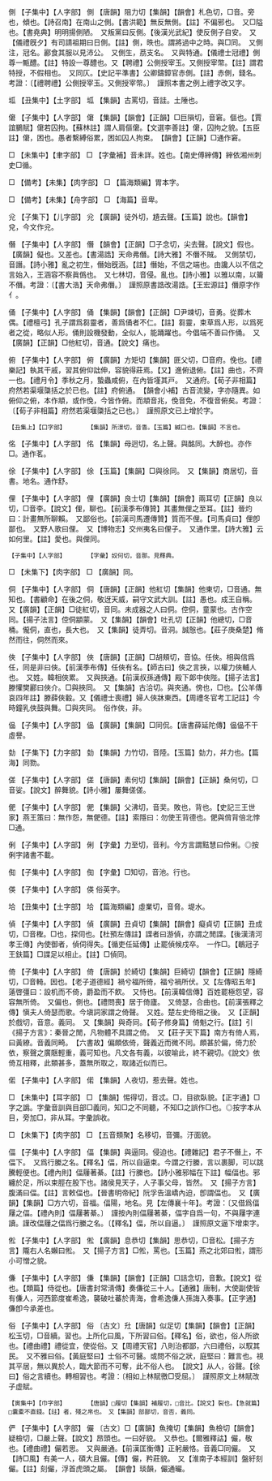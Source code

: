 <!-- { "loadSidebar": true } -->
側	【子集中】【人字部】	側	【唐韻】阻力切【集韻】【韻會】札色切，□音。旁也，傾也。【詩召南】在南山之側。【書洪範】無反無側。【註】不偏邪也。　又□隘也。【書堯典】明明揚側陋。　又叛黨曰反側。【後漢光武紀】使反側子自安。　又【儀禮旣夕】有司請祖期曰日側。【註】側，昳也。謂將過中之時。與□同。　又側注，冠名。酈食其服以見沛公。　又側生，茘支名。　又與特通。【儀禮士冠禮】側尊一甒醴。【註】特設一尊醴也。又【聘禮】公側授宰玉。又側授宰幣。【註】謂君特授，不假相也。　又同仄。【史記平準書】公卿鑄鏱官赤側。【註】赤側，錢名。考證：〔【禮聘禮】公側授宰玉。又側授宰幣。〕　謹照本書之例上禮字改又字。 

坬	【丑集中】【土字部】	坬	【集韻】古罵切，音詿。土陲也。

僒	【子集中】【人字部】	僒	【集韻】【韻會】【正韻】□巨隕切，音窘。傴也。【賈誼鵩賦】僒若囚拘。【蘇林註】謂人肩傴僒。【文選李善註】僒，囚拘之貌。【五臣註】僒，困也。愚者繫縛俗累，困如囚人拘束。　【韻會】【正韻】□通作窘。

□	【未集中】【聿字部】	□	【字彙補】音未詳。姓也。【南史傅縡傳】縡依湘州刺史□循。

□	【備考】【未集】【肉字部】	□	【篇海類編】胃本字。

□	【備考】【未集】【舟字部】	□	【海篇】音卑。

兊	【子集下】【儿字部】	兊	【廣韻】徒外切，尵去聲。【玉篇】說也。【韻會】兌，今文作兊。

僭	【子集中】【人字部】	僭	【韻會】【正韻】□子念切，尖去聲。【說文】假也。【廣韻】儗也。又差也。【書湯誥】天命弗僭。【詩大雅】不僭不賊。　又側禁切，音譖。【詩小雅】亂之初生，僭始旣涵。【註】僭始，不信之端也。由讒人以不信之言始入，王涵容不察眞僞也。　又七林切，音侵。亂也。【詩小雅】以雅以南，以籥不僭。考證：〔【書大浩】天命弗僭。〕　謹照原書誥改湯誥。【王宏源註】僭原字作亻。 

俑	【子集中】【人字部】	俑	【集韻】【韻會】【正韻】□尹竦切，音勇。從葬木偶。【禮檀弓】孔子謂爲芻靈者，善爲俑者不仁。【註】芻靈，束草爲人形，以爲死者之從，略似人形。俑則設機發動，全似人，能踊躍也。今倡端不善曰作俑。　又【廣韻】【正韻】□他紅切，音通。【說文】痛也。

俯	【子集中】【人字部】	俯	【廣韻】方矩切【集韻】匪父切，□音府。俛也。【禮樂記】執其干戚，習其俯仰詘伸，容貌得莊焉。【又】進俯退俯。【註】曲也，不齊一也。【禮月令】季秋之月，蟄蟲咸俯，在內皆墐其戸。　又通府。【荀子非相篇】府然若渠堰櫽括之於已也。【註】府俯通。　【韻會小補】古音流變，字亦隨異。如俯仰之俯，本作頫，或作俛，今皆作俯。而頫音兆，俛音免，不復音俯矣。考證：〔【荀子非相篇】府然若渠堰櫽括之已也。〕　謹照原文已上增於字。 

	【丑集上】【口字部】		【集韻】所澋切，音眚。【玉篇】緘口也。【集韻】不言也。

佲	【子集中】【人字部】	佲	【集韻】母迥切，名上聲。與酩同。大醉也。亦作□。通作茗。

俆	【子集中】【人字部】	俆	【玉篇】【集韻】□與徐同。　又【集韻】商居切，音書。地名。通作舒。

俚	【子集中】【人字部】	俚	【廣韻】良士切【集韻】【韻會】兩耳切【正韻】良以切，□音李。【說文】俚，聊也。【前漢季布傳贊】其畫無俚之至耳。【註】晉灼曰：計畫無所聊賴。　又鄙俗也。【前漢司馬遷傳贊】質而不俚。【司馬貞曰】俚卽鄙也。　又野人歌曰俚。　又【博物志】交州夷名曰俚子。　又通作里。【詩大雅】云如何里。【註】愛也。與俚同。

	【子集中】【人字部】		【字彙】奴何切，音那。見釋典。

□	【未集下】【肉字部】	□	【廣韻】同。

侗	【子集中】【人字部】	侗	【唐韻】【正韻】他紅切【集韻】他東切，□音通。無知也。【書顧命】在後之侗，敬迓天威，嗣守文武大訓。【註】愚也。成王自稱。　又【廣韻】【正韻】□徒紅切，音同。未成器之人曰侗。倥侗，童蒙也。古作空同。【揚子法言】倥侗顓蒙。　又【集韻】【韻會】吐孔切【正韻】他總切，□音桶。儱侗，直也，長大也。　又【集韻】徒弄切。音洞。誠慤也。【莊子庚桑楚】脩然而往，侗然而來。

俠	【子集中】【人字部】	俠	【唐韻】【正韻】□胡頰切，音協。任俠。相與信爲任，同是非曰俠。【前漢季布傳】任俠有名。【師古曰】俠之言挾，以權力俠輔人也。　又姓。韓相俠累。　又與挾通。【前漢叔孫通傳】殿下郞中俠陛。【揚子法言】滕懽樊酈曰俠介。□與挾同。　又【集韻】古洽切。與夾通。傍也，□也。【公羊傳哀四年註】滕薛俠轂。又【儀禮士喪禮】婦人俠牀東西。【周禮冬官考工記註】今時鐘乳俠鼓與舞。□與夾同。　俗作俠，非。

偘	【子集中】【人字部】	偘	【廣韻】【集韻】□同侃。【唐書薛延陀傳】偘偘不干虛譽。

勎	【子集下】【力字部】	勎	【集韻】力竹切，音陸。【玉篇】勎力，幷力也。【篇海】同勠。

傞	【子集中】【人字部】	傞	【唐韻】素何切【集韻】【韻會】【正韻】桑何切，□音娑。【說文】醉舞貌。【詩小雅】屢舞傞傞。

俷	【子集中】【人字部】	俷	【集韻】父沸切，音奜。敗也，背也。【史記三王世家】燕王策曰：無作怨，無俷德。【註】索隱曰：勿使王背德也。俷與偝背倍北悖□通。

俐	【子集中】【人字部】	俐	【字彙】力至切，音利。今方言謂黠慧曰伶俐。◎按俐字諸書不載。

倁	【子集中】【人字部】	倁	【字彙】□知切，音池。行也。

偀	【子集中】【人字部】	偀	俗英字。

垥	【丑集中】【土字部】	垥	【篇海類編】虛業切，音脅。堤水。

偵	【子集中】【人字部】	偵	【廣韻】丑貞切【集韻】【韻會】癡貞切【正韻】丑成切，□音檉。□也，探伺也。【杜預左傳註】諜者曰游偵，亦謂之閒諜。【後漢淸河孝王傳】內使御者，偵伺得失。【循吏任延傳】止罷偵候戍卒。　一作□。【鶡冠子王鈇篇】□諜足以相止。【註】□偵同。

倚	【子集中】【人字部】	倚	【唐韻】於綺切【集韻】巨綺切【韻會】【正韻】隱綺切，□音輢。因也。【老子道德經】禍兮福所倚，福兮禍所伏。又【左傳昭五年】薳啓彊曰：設机而不倚，爵盈而不飮。　又恃也。【前漢韓信傳】百姓罷極怨望，容容無所倚。　又偏也，側也。【禮問喪】居于倚廬。　又倚瑟，合曲也。【前漢張釋之傳】愼夫人倚瑟而歌。今塡詞家謂之倚聲。　又姓。楚左史倚相之後。　又【正韻】於戲切，音意。義同。　又【集韻】與奇同。【荀子修身篇】倚魁之行。【註】引《揚子方言》：秦晉之閒，凡物體不具謂之倚。　又【莊子天下篇】南方有倚人焉，曰黃繚。音義同畸。　【六書故】偏頗依倚，聲義近而微不同。頗甚於偏，倚力於依，察聲之廣陿輕重，義可知也。凡文各有義，以彼喻此，終不親切。《說文》依倚互相釋，此類甚多，蓋無所取之，取諸近似而已。

偌	【子集中】【人字部】	偌	【集韻】人夜切，惹去聲。姓也。

□	【未集中】【耳字部】	□	【集韻】惕得切，音忒。□，目欲臥貌。【正字通】□字之譌。字彙音訓與目部□義同，知□之不同聽，不知□之誤作□也。◎按字本从目，旁加□，非从耳。字彙誤收。

□	【未集下】【肉字部】	□	【五音類聚】名移切，音彌。汙面貌。

偪	【子集中】【人字部】	偪	【集韻】與逼同。侵迫也。【禮雜記】君子不僭上，不偪下。　又爲行縢之名。【釋名】偪，所以自逼束。今謂之行縢，言以裹脚，可以跳騰輕便也。【禮內則】偪屨著綦。【註】行縢也。【詩小雅邪幅在下註】幅偪也。邪纏於足，所以束脛在股下也。諸侯見天子，人子事父母，皆然。　又【揚子方言】腹滿曰偪。【註】言敕偪也。【晉書明帝紀】阮孚告溫嶠內迫，卽謂偪也。　又【廣韻】【集韻】□方六切，音福。偪陽，地名。見【左傳襄十年】。考證：〔又借爲偪屨之偪。【禮內則】偪屨著綦。〕　謹按內則偪屨著綦，偪字自爲一句，不與屨字連讀。謹改偪屨之偪爲行縢之名。〔【釋名】偪，所以自逼。〕　謹照原文逼下增束字。 

倯	【子集中】【人字部】	倯	【廣韻】息恭切【集韻】思恭切，□音松。【揚子方言】隴右人名嬾曰倯。　又【揚子方言】□倯，罵也。【玉篇】燕之北郊曰倯，謂形小可憎之貌。

傔	【子集中】【人字部】	傔	【集韻】【韻會】【正韻】□詰念切，音歉。【說文】從也。【類篇】侍從也。【唐書封常淸傳】奏傔從三十人。【通雅】唐制，大使副使皆有傔人，河西節度崔希逸，襲破吐蕃於靑海，會希逸傔人孫誨入奏事。【正字通】傔卽今承差也。

俗	【子集中】【人字部】	俗	〔古文〕圱【唐韻】似足切【集韻】【韻會】【正韻】松玉切，□音續。習也。上所化曰風，下所習曰俗。【釋名】俗，欲也，俗人所欲也。【禮曲禮】禮從宜，使從俗。又【周禮天官】八則治都鄙，六曰禮俗，以馭其民。　又不雅曰俗。【黃庭堅曰】士俗不可醫。或問不俗之狀，庭堅曰：難言也。視其平居，無以異於人，臨大節而不可奪，此不俗人也。　【說文】从人，谷聲。【徐曰】俗之言續也。轉相習也。考證：〔相如上林賦徼□受屈。〕　謹照原文上林賦改子虚賦。 

	【寅集中】【巾字部】		【唐韻】□履切【集韻】補履切，□音比。【說文】裂也。【急就篇】□囊橐不直錢。【註】者，殘之帛也。　又【集韻】部鄙切，音否，義同。

俨	【子集中】【人字部】	儼	〔古文〕□【廣韻】魚掩切【集韻】魚檢切【韻會】疑檢切，□嚴上聲。【說文】昂頭也。一曰好貌。　又恭也。【爾雅釋詁】儼，敬也。【禮曲禮】儼若思。　又與嚴通。【前漢匡衡傳】正躬嚴恪。音義□同儼。　又【詩□風】有美一人，碩大且儼。【傳】儼，矜莊貌。　又【淮南子本經訓】盤紆刻儼。【註】刻儼，浮首虎頭之屬。　【韻會】琰韻，儼通曮。

